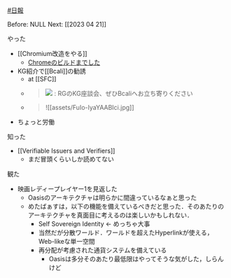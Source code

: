 [#日報](日報)

Before: NULL
Next: [[2023 04 21]]

やった
- [[Chromium改造をやる]]
	- [Chromeのビルドまでした](https://scrapbox.io/kekeho/Chromium%E6%94%B9%E9%80%A0%E3%82%92%E3%82%84%E3%82%8B#6440c34bff879900008f066a)
- KG紹介で[[Bcali]]の勧誘
	- at [[SFC]]
	- > ![](https://twitter.com/k3k3h0/status/1648925581977980928?s=20)
: RGのKG座談会、ぜひBcaliへお立ち寄りください
	- > ![[assets/FuIo-IyaYAABIci.jpg]]
- ちょっと労働

知った
- [[Verifiable Issuers and Verifiers]]
	- まだ冒頭くらいしか読めてない

観た
- 映画レディープレイヤー1を見返した
	- Oasisのアーキテクチャは明らかに間違っているなぁと思った
	- めたばぁすは，以下の機能を備えているべきだと思った．そのあたりのアーキテクチャを真面目に考えるのは楽しいかもしれない．
		- Self Sovereign Identity ← めっちゃ大事
		- 当然だが分散ワールド．ワールドを超えたHyperlinkが使える，Web-likeな単一空間
		- 再分配が考慮された通貨システムを備えている
			- Oasisは多分そのあたり最低限はやってそうな気がした，しらんけど
